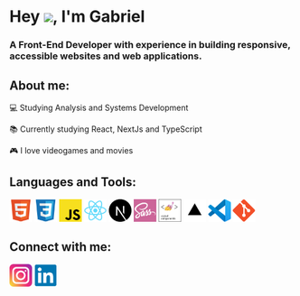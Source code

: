 <h1>Hey <img src="https://raw.githubusercontent.com/kaueMarques/kaueMarques/master/hi.gif" width="30px">, I'm Gabriel</h1>
<h3>A Front-End Developer with experience in building responsive, accessible websites and web applications.</h3>


## About me:

:computer: Studying Analysis and Systems Development

:books: Currently studying React, NextJs and TypeScript

:video_game: I love videogames and movies

## Languages and Tools:

<p align="left">
<div align="left">
<a href="https://www.w3schools.com/html/" target="_blank"><img height="40" src="img/html.svg" alt="HTML5"></a>
<a href="https://www.w3schools.com/css/" target="_blank"><img height="40" src="img/css.svg" alt="CSS3"></a>
<a href="https://developer.mozilla.org/en-US/docs/Web/JavaScript" target="_blank"><img height="40" src="img/javascript.svg" alt="JavaScript"></a>
<a href="https://reactjs.org/" target="_blank"><img height="40" src="img/react.svg" alt="React"></a>
<a href="https://nextjs.org/" target="_blank"><img height="40" src="img/nextjs.svg" alt="NextJs"></a>
<a href="https://sass-lang.com/" target="_blank"><img height="40" src="img/sass.svg" alt="Sass"></a>
<a href="https://styled-components.com/" target="_blank"><img height="40" src="img/styled-components.svg" alt="Styled Components"></a>
<a href="https://vercel.com/" target="_blank"><img height="40" src="img/vercel.svg" alt="Vercel"></a>
<a href="https://code.visualstudio.com/" target="_blank"><img height="40" src="img/vscode.svg" alt="VScode"></a>
<a href="https://git-scm.com/" target="_blank"><img height="40" src="img/git.svg" alt="Git"></a>
</div>
</p>


## Connect with me:

<a href="https://www.instagram.com/gabrielp__s/" target="_blank"><img src="img/instagram.svg" alt="Instagram Gabriel" height="40" width="40" /></a>
<a href="https://www.linkedin.com/in/gabriel-pereira-b044851a5/" target="_blank"><img src="img/linkedin.svg" alt="Linkedin Gabriel" height="40" width="40" /></a>
